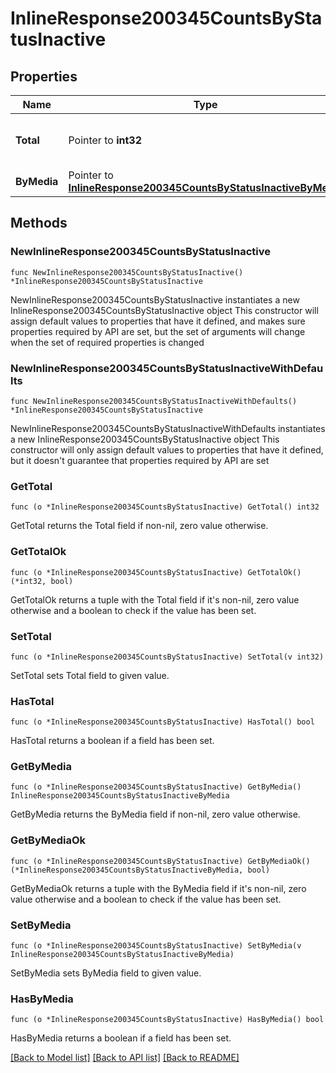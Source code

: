 # InlineResponse200345CountsByStatusInactive

## Properties

Name | Type | Description | Notes
------------ | ------------- | ------------- | -------------
**Total** | Pointer to **int32** | The total number of inactive ports | [optional] 
**ByMedia** | Pointer to [**InlineResponse200345CountsByStatusInactiveByMedia**](InlineResponse200345CountsByStatusInactiveByMedia.md) |  | [optional] 

## Methods

### NewInlineResponse200345CountsByStatusInactive

`func NewInlineResponse200345CountsByStatusInactive() *InlineResponse200345CountsByStatusInactive`

NewInlineResponse200345CountsByStatusInactive instantiates a new InlineResponse200345CountsByStatusInactive object
This constructor will assign default values to properties that have it defined,
and makes sure properties required by API are set, but the set of arguments
will change when the set of required properties is changed

### NewInlineResponse200345CountsByStatusInactiveWithDefaults

`func NewInlineResponse200345CountsByStatusInactiveWithDefaults() *InlineResponse200345CountsByStatusInactive`

NewInlineResponse200345CountsByStatusInactiveWithDefaults instantiates a new InlineResponse200345CountsByStatusInactive object
This constructor will only assign default values to properties that have it defined,
but it doesn't guarantee that properties required by API are set

### GetTotal

`func (o *InlineResponse200345CountsByStatusInactive) GetTotal() int32`

GetTotal returns the Total field if non-nil, zero value otherwise.

### GetTotalOk

`func (o *InlineResponse200345CountsByStatusInactive) GetTotalOk() (*int32, bool)`

GetTotalOk returns a tuple with the Total field if it's non-nil, zero value otherwise
and a boolean to check if the value has been set.

### SetTotal

`func (o *InlineResponse200345CountsByStatusInactive) SetTotal(v int32)`

SetTotal sets Total field to given value.

### HasTotal

`func (o *InlineResponse200345CountsByStatusInactive) HasTotal() bool`

HasTotal returns a boolean if a field has been set.

### GetByMedia

`func (o *InlineResponse200345CountsByStatusInactive) GetByMedia() InlineResponse200345CountsByStatusInactiveByMedia`

GetByMedia returns the ByMedia field if non-nil, zero value otherwise.

### GetByMediaOk

`func (o *InlineResponse200345CountsByStatusInactive) GetByMediaOk() (*InlineResponse200345CountsByStatusInactiveByMedia, bool)`

GetByMediaOk returns a tuple with the ByMedia field if it's non-nil, zero value otherwise
and a boolean to check if the value has been set.

### SetByMedia

`func (o *InlineResponse200345CountsByStatusInactive) SetByMedia(v InlineResponse200345CountsByStatusInactiveByMedia)`

SetByMedia sets ByMedia field to given value.

### HasByMedia

`func (o *InlineResponse200345CountsByStatusInactive) HasByMedia() bool`

HasByMedia returns a boolean if a field has been set.


[[Back to Model list]](../README.md#documentation-for-models) [[Back to API list]](../README.md#documentation-for-api-endpoints) [[Back to README]](../README.md)


